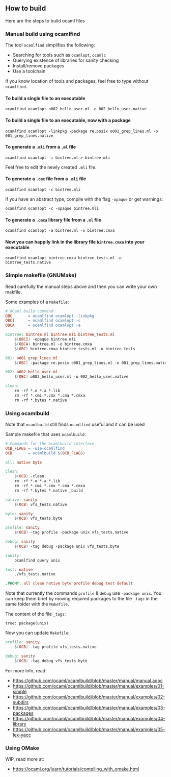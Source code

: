 ## How to build

Here are the steps to build ocaml files

### Manual build using ocamlfind

The tool `ocamlfind` simplifies the following:

* Searching for tools such as `ocamlopt`, `ocamlc`
* Querying existence of libraries for sanity checking
* Install/remove packages
* Use a toolchain

If you know location of tools and packages, feel free to type without `ocamlfind`.

#### To build a single file to an executable

```
ocamlfind ocamlopt o002_hello_user.ml -o 002_hello_user.native
```

#### To build a single file to an executable, now with a package

```
ocamlfind ocamlopt -linkpkg -package re.posix o001_grep_lines.ml -o 001_grep_lines.native
```

#### To generate a `.mli` from a `.ml` file

```
ocamlfind ocamlopt -i bintree.ml > bintree.mli
```

Feel free to edit the newly created `.mli` file.

#### To generate a `.cmx` file from a `.mli` file

```
ocamlfind ocamlopt -c bintree.mli
```

If you have an abstract type, compile with the flag `-opaque` or get warnings:

```
ocamlfind ocamlopt -c -opaque bintree.mli
```

#### To generate a `.cmxa` library file from a `.ml` file

```
ocamlfind ocamlopt -a bintree.ml -o bintree.cmxa
```

#### Now you can happily link in the library file `bintree.cmxa` into your executable

```
ocamlfind ocamlopt bintree.cmxa bintree_tests.ml -o bintree_tests.native
```

### Simple makefile (GNUMake)

Read carefully the manual steps above and then you can write your own makfile.

Some examples of a `Makefile`:

```Makefile
# OCaml build command
OBC       = ocamlfind ocamlopt -linkpkg
OBCI      = ocamlfind ocamlopt -c
OBCA      = ocamlfind ocamlopt -a

bintree: bintree.ml bintree.mli bintree_tests.ml
    $(OBCI) -opaque bintree.mli
    $(OBCA) bintree.ml -o bintree.cmxa
    $(OBC) bintree.cmxa bintree_tests.ml -o bintree_tests

001: o001_grep_lines.ml
    $(OBC) -package re.posix o001_grep_lines.ml -o 001_grep_lines.native

002: o002_hello_user.ml
    $(OBC) o002_hello_user.ml -o 002_hello_user.native

clean:
    rm -rf *.o *.a *.lib
    rm -rf *.cmi *.cmx *.cma *.cmxa
    rm -rf *.bytes *.native
```

### Using ocamlbuild

Note that `ocamlbuild` still finds `ocamlfind` useful and it can be used

Sample makefile that uses `ocamlbuild`:

```Makefile
# Commands for the ocamlbuild interface
OCB_FLAGS = -use-ocamlfind
OCB       = ocamlbuild $(OCB_FLAGS)

all: native byte

clean:
    $(OCB) -clean
    rm -rf *.o *.a *.lib
    rm -rf *.cmi *.cmx *.cma *.cmxa
    rm -rf *.bytes *.native _build

native: sanity
    $(OCB) vfs_tests.native

byte: sanity
    $(OCB) vfs_tests.byte

profile: sanity
    $(OCB) -tag profile -package unix vfs_tests.native

debug: sanity
    $(OCB) -tag debug -package unix vfs_tests.byte

sanity:
    ocamlfind query unix

test: native
    ./vfs_tests.native

.PHONY: all clean native byte profile debug test default
```

Note that currently the commands `profile` & `debug` use `-package unix`. You can keep them brief by moving required packages to the file `_tags` in the same folder with the `Makefile`.

The content of the file `_tags`:

```
true: package(unix)
```

Now you can update `Makefile`:

```Makefile
profile: sanity
    $(OCB) -tag profile vfs_tests.native

debug: sanity
    $(OCB) -tag debug vfs_tests.byte
```

For more info, read:

* https://github.com/ocaml/ocamlbuild/blob/master/manual/manual.adoc
* https://github.com/ocaml/ocamlbuild/blob/master/manual/examples/01-simple
* https://github.com/ocaml/ocamlbuild/blob/master/manual/examples/02-subdirs
* https://github.com/ocaml/ocamlbuild/blob/master/manual/examples/03-packages
* https://github.com/ocaml/ocamlbuild/blob/master/manual/examples/04-library
* https://github.com/ocaml/ocamlbuild/blob/master/manual/examples/05-lex-yacc

### Using OMake

WIP, read more at:

* https://ocaml.org/learn/tutorials/compiling_with_omake.html

